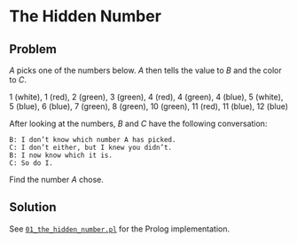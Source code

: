 # The Hidden Number

## Problem
*A* picks one of the numbers below.
*A* then tells the value to *B* and the color to *C*.

1 (white), 1 (red), 2 (green), 3 (green), 4 (red), 4 (green), 4 (blue), 5 (white),
5 (blue), 6 (blue), 7 (green), 8 (green), 10 (green), 11 (red), 11 (blue), 12 (blue)

After looking at the numbers, *B* and *C* have the following conversation:

```
B: I don’t know which number A has picked.
C: I don’t either, but I knew you didn’t.
B: I now know which it is.
C: So do I.
```

Find the number *A* chose.

## Solution

See [`01_the_hidden_number.pl`](01_the_hidden_number.pl) for the Prolog implementation.

